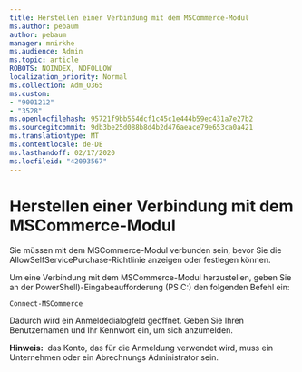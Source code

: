 ```yaml
---
title: Herstellen einer Verbindung mit dem MSCommerce-Modul
ms.author: pebaum
author: pebaum
manager: mnirkhe
ms.audience: Admin
ms.topic: article
ROBOTS: NOINDEX, NOFOLLOW
localization_priority: Normal
ms.collection: Adm_O365
ms.custom:
- "9001212"
- "3528"
ms.openlocfilehash: 95721f9bb554dcf1c45c1e444b59ec431a7e27b2
ms.sourcegitcommit: 9db3be25d088b8d4b2d476aeace79e653ca0a421
ms.translationtype: MT
ms.contentlocale: de-DE
ms.lasthandoff: 02/17/2020
ms.locfileid: "42093567"
---
```

# <a name="connect-to-the-mscommerce-module"></a>Herstellen einer Verbindung mit dem MSCommerce-Modul

Sie müssen mit dem MSCommerce-Modul verbunden sein, bevor Sie die AllowSelfServicePurchase-Richtlinie anzeigen oder festlegen können.  

Um eine Verbindung mit dem MSCommerce-Modul herzustellen, geben Sie an der PowerShell\)-Eingabeaufforderung (PS C:) den folgenden Befehl ein:

    Connect-MSCommerce

Dadurch wird ein Anmeldedialogfeld geöffnet. Geben Sie Ihren Benutzernamen und Ihr Kennwort ein, um sich anzumelden.

**Hinweis:**&nbsp;&nbsp;das Konto, das für die Anmeldung verwendet wird, muss ein Unternehmen oder ein Abrechnungs Administrator sein.
